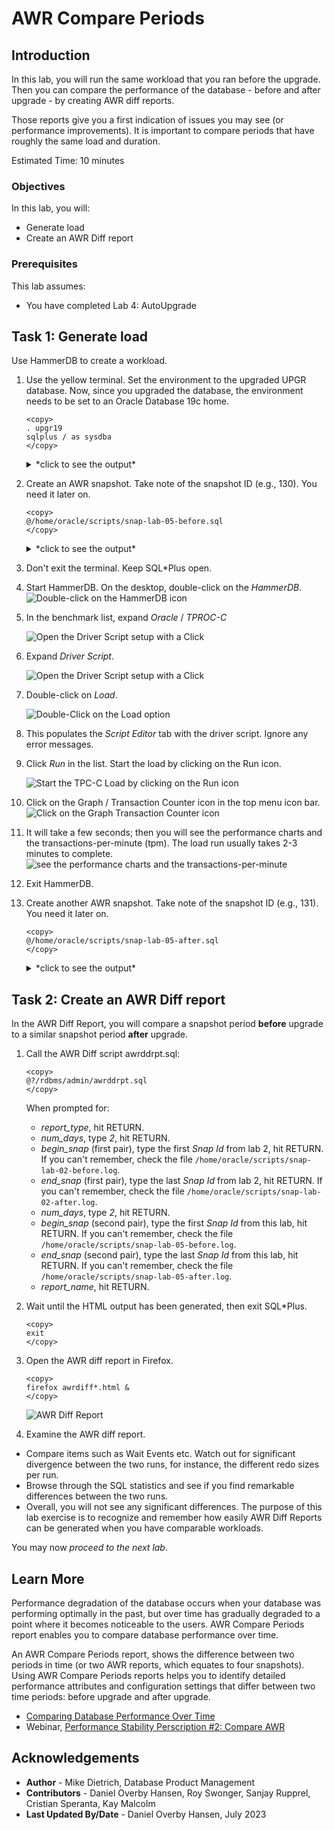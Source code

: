 # AWR Compare Periods

## Introduction

In this lab, you will run the same workload that you ran before the upgrade. Then you can compare the performance of the database - before and after upgrade - by creating AWR diff reports. 

Those reports give you a first indication of issues you may see (or performance improvements). It is important to compare periods that have roughly the same load and duration.

Estimated Time: 10 minutes

[](videohub:1_qw25mprv)

### Objectives

In this lab, you will:

* Generate load
* Create an AWR Diff report

### Prerequisites

This lab assumes:

- You have completed Lab 4: AutoUpgrade

## Task 1: Generate load

Use HammerDB to create a workload. 

1. Use the yellow terminal. Set the environment to the upgraded UPGR database. Now, since you upgraded the database, the environment needs to be set to an Oracle Database 19c home.

	```
	<copy>
    . upgr19
    sqlplus / as sysdba
	</copy>
	```

    <details>
    <summary>*click to see the output*</summary>
    ``` text
    $ sqlplus / as sysdba

    SQL*Plus: Release 19.0.0.0.0 - Production on Thu Jul 6 21:09:27 2023
    Version 19.18.0.0.0

    Copyright (c) 1982, 2022, Oracle.  All rights reserved.

    Connected to:
    Oracle Database 19c Enterprise Edition Release 19.0.0.0.0 - Production
    Version 19.18.0.0.0

    SQL> 
    ```
    </details>

2. Create an AWR snapshot. Take note of the snapshot ID (e.g., 130). You need it later on. 

	```
    <copy>
    @/home/oracle/scripts/snap-lab-05-before.sql
    </copy>
	```

    <details>
    <summary>*click to see the output*</summary>
    ``` text
    SQL> @/home/oracle/scripts/snap-lab-05-before.sql
    -------------------------------------------
    - AWR Snapshot with Snap-ID: 130 created. -
    -------------------------------------------
    ```
    </details>

3. Don't exit the terminal. Keep SQL*Plus open.

4. Start HammerDB. On the desktop, double-click on the *HammerDB*.
    ![Double-click on the HammerDB icon](./images/05-awr-compare-hammerdb-icon.png " ")

5. In the benchmark list, expand *Oracle* / *TPROC-C*

    ![Open the Driver Script setup with a Click](./images/05-awr-compare-expand-list.png " ")   

6. Expand *Driver Script*.

    ![Open the Driver Script setup with a Click](./images/05-awr-compare-expand-driver-script.png " ")

7. Double-click on *Load*.

    ![Double-Click on the Load option](./images/05-awr-compare-load-driver.png " ")

8. This populates the *Script Editor* tab with the driver script. Ignore any error messages.

9. Click *Run* in the list. Start the load by clicking on the Run icon.
    
    ![Start the TPC-C Load by clicking on the Run icon](./images/05-awr-compare-run.png " ")

10. Click on the Graph / Transaction Counter icon in the top menu icon bar. 
    ![Click on the Graph Transaction Counter icon](./images/05-awr-compare-transact-counter.png " ")

11. It will take a few seconds; then you will see the performance charts and the transactions-per-minute (tpm). The load run usually takes 2-3 minutes to complete.
    ![see the performance charts and the transactions-per-minute](./images/05-awr-compare-transact-viewer.png " ")

12. Exit HammerDB.

13. Create another AWR snapshot. Take note of the snapshot ID (e.g., 131). You need it later on. 

    ```
    <copy>
    @/home/oracle/scripts/snap-lab-05-after.sql
    </copy>
    ```

    <details>
    <summary>*click to see the output*</summary>
    ``` text
    SQL> @/home/oracle/scripts/snap-lab-05-after.sql
    ------------------------------------------
    - AWR Snapshot with Snap-ID: 131 created. -
    ------------------------------------------
    ```
    </details>

## Task 2: Create an AWR Diff report

In the AWR Diff Report, you will compare a snapshot period **before** upgrade to a similar snapshot period **after** upgrade.

1. Call the AWR Diff script awrddrpt.sql:

	```
	<copy>
	@?/rdbms/admin/awrddrpt.sql
	</copy>
	```
   When prompted for:
    * *report_type*, hit RETURN.
    * *num_days*, type *2*, hit RETURN.
    * *begin_snap* (first pair), type the first *Snap Id* from lab 2, hit RETURN. If you can't remember, check the file `/home/oracle/scripts/snap-lab-02-before.log`.
    * *end_snap* (first pair), type the last *Snap Id* from lab 2, hit RETURN. If you can't remember, check the file `/home/oracle/scripts/snap-lab-02-after.log`.
    * *num_days*, type *2*, hit RETURN.
    * *begin_snap* (second pair), type the first *Snap Id* from this lab, hit RETURN. If you can't remember, check the file `/home/oracle/scripts/snap-lab-05-before.log`.
    * *end_snap* (second pair), type the last *Snap Id* from this lab, hit RETURN. If you can't remember, check the file `/home/oracle/scripts/snap-lab-05-after.log`.
    * *report_name*, hit RETURN.

2. Wait until the HTML output has been generated, then exit SQL*Plus.

	```
	<copy>
	exit
	</copy>
	```

9. Open the AWR diff report in Firefox.

	```
	<copy>
	firefox awrdiff*.html &
	</copy>
	```
	![AWR Diff Report](./images/05-awr-compare-diff-report.png " ")

10. Examine the AWR diff report. 
   * Compare items such as Wait Events etc. Watch out for significant divergence between the two runs, for instance, the different redo sizes per run. 
   * Browse through the SQL statistics and see if you find remarkable differences between the two runs. 
   * Overall, you will not see any significant differences. The purpose of this lab exercise is to recognize and remember how easily AWR Diff Reports can be generated when you have comparable workloads.

You may now *proceed to the next lab*.

## Learn More

Performance degradation of the database occurs when your database was performing optimally in the past, but over time has gradually degraded to a point where it becomes noticeable to the users. AWR Compare Periods report enables you to compare database performance over time.

An AWR Compare Periods report, shows the difference between two periods in time (or two AWR reports, which equates to four snapshots). Using AWR Compare Periods reports helps you to identify detailed performance attributes and configuration settings that differ between two time periods: before upgrade and after upgrade.

* [Comparing Database Performance Over Time](https://docs.oracle.com/en/database/oracle/oracle-database/19/tgdba/comparing-database-performance-over-time.html#GUID-BEDBF986-1A69-459A-90F5-350B8A407516)
* Webinar, [Performance Stability Perscription #2: Compare AWR](https://www.youtube.com/watch?v=qCt1_Fc3JRs&t=4282s)


## Acknowledgements
* **Author** - Mike Dietrich, Database Product Management
* **Contributors** - Daniel Overby Hansen, Roy Swonger, Sanjay Rupprel, Cristian Speranta, Kay Malcolm
* **Last Updated By/Date** - Daniel Overby Hansen, July 2023

